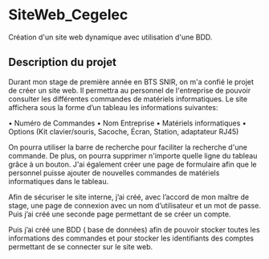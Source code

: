 # SiteWeb_Cegelec
Création d'un site web dynamique avec utilisation d'une BDD.

## Description du projet

Durant mon stage de première année en BTS SNIR, on m'a confié le projet de créer un site web. Il permettra au personnel de l'entreprise de pouvoir consulter les différentes commandes de matériels informatiques. Le site affichera sous la forme d’un tableau les informations suivantes:

• Numéro de Commandes
• Nom Entreprise
• Matériels informatiques
• Options (Kit clavier/souris, Sacoche, Écran, Station, adaptateur RJ45)

On pourra utiliser la barre de recherche pour faciliter la recherche d'une commande. De plus, on pourra supprimer n'importe quelle ligne du tableau grâce à un bouton.
J'ai également créer une page de formulaire afin que le personnel puisse ajouter de nouvelles commandes de matériels informatiques dans le tableau. 

Afin de sécuriser le site interne, j’ai créé, avec l’accord de mon maître de stage, une page de connexion avec un nom d’utilisateur et un mot de passe. Puis j’ai créé une seconde page permettant de se créer un compte.

Puis j’ai créé une BDD ( base de données) afin de pouvoir stocker toutes les informations des commandes et pour stocker les identifiants des comptes permettant
de se connecter sur le site web.
